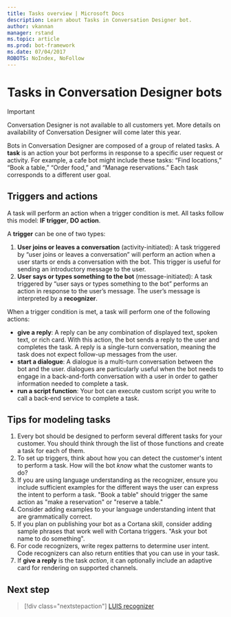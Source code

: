 ```yaml
---
title: Tasks overview | Microsoft Docs
description: Learn about Tasks in Conversation Designer bot.
author: vkannan
manager: rstand
ms.topic: article
ms.prod: bot-framework
ms.date: 07/04/2017
ROBOTS: NoIndex, NoFollow
---
```


# Tasks in Conversation Designer bots
> [!IMPORTANT]
> Conversation Designer is not available to all customers yet. More details on
> availability of Conversation Designer will come later this year.

Bots in Conversation Designer are composed of a group of related tasks. A **task** is an action your bot performs in response to a specific user request or activity. For example, a cafe bot might include these tasks: “Find locations,” “Book a table,” “Order food,” and “Manage reservations.” Each task corresponds to a different user goal. 

## Triggers and actions
A task will perform an action when a trigger condition is met. All tasks follow this model: **IF trigger**, **DO action**.

A **trigger** can be one of two types:
1. **User joins or leaves a conversation** (activity-initiated): A task triggered by “user joins or leaves a conversation” will perform an action when a user starts or ends a conversation with the bot. This trigger is useful for sending an introductory message to the user. 
2. **User says or types something to the bot** (message-initiated): A task triggered by “user says or types something to the bot” performs an action in response to the user’s message. The user’s message is interpreted by a **recognizer**.

When a trigger condition is met, a task will perform one of the following actions:
- **give a reply**: A reply can be any combination of displayed text, spoken text, or rich card. With this action, the bot sends a reply to the user and completes the task. A reply is a single-turn conversation, meaning the task does not expect follow-up messages from the user.
- **start a dialogue**: A dialogue is a multi-turn conversation between the bot and the user. dialogues are particularly useful when the bot needs to engage in a back-and-forth conversation with a user in order to gather information needed to complete a task.
- **run a script function**: Your bot can execute custom script you write to call a back-end service to complete a task.

## Tips for modeling tasks

1. Every bot should be designed to perform several different tasks for your customer. You should think through the list of those functions and create a task for each of them.
2. To set up triggers, think about how you can detect the customer's intent to perform a task. How will the bot *know* what the customer wants to do?
3. If you are using language understanding as the recognizer, ensure you include sufficient examples for the different ways the user can express the intent to perform a task. "Book a table" should trigger the same action as "make a reservation" or "reserve a table."
4. Consider adding examples to your language understanding intent that are grammatically correct.
5. If you plan on publishing your bot as a Cortana skill, consider adding sample phrases that work well with Cortana triggers. "Ask your bot name to do something". 
6. For code recognizers, write regex patterns to determine user intent. Code recognizers can also return entities that you can use in your task.
7. If **give a reply** is the task *action*, it can optionally include an adaptive card for rendering on supported channels.

## Next step
> [!div class="nextstepaction"]
> [LUIS recognizer](conversation-designer-luis.md)

